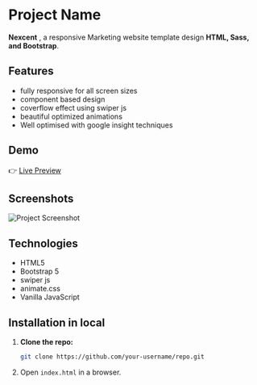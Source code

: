 # Project Name  

**Nexcent** , a responsive Marketing website template design  **HTML, Sass, and Bootstrap**.  

## Features  
- fully responsive for all screen sizes
- component based design 
- coverflow effect using swiper js
- beautiful optimized animations
- Well optimised with google insight techniques

## Demo  
👉 [Live Preview](https://khalid-raza03.github.io/edule-landing-page/)  

## Screenshots
![Project Screenshot](./src/images/image.png)

## Technologies  
- HTML5 
- Bootstrap 5  
- swiper js
- animate.css
- Vanilla JavaScript  

## Installation in local 

1. __Clone the repo:__  

   ```bash
   git clone https://github.com/your-username/repo.git
   ```
2. Open `index.html` in a browser.  